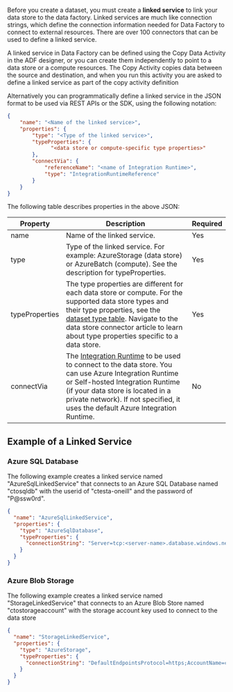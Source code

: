 Before you create a dataset, you must create a **linked service** to link your data store to the data factory. Linked services are much like connection strings, which define the connection information needed for Data Factory to connect to external resources. There are over 100 connectors that can be used to define a linked service.

A linked service in Data Factory can be defined using the Copy Data Activity in the ADF designer, or you can create them independently to point to a data store or a compute resources. The Copy Activity copies data between the source and destination, and when you run this activity you are asked to define a linked service as part of the copy activity definition

Alternatively you can programmatically define a linked service in the JSON format to be used via REST APIs or the SDK, using the following notation:


```JSON
{
    "name": "<Name of the linked service>",
    "properties": {
        "type": "<Type of the linked service>",
        "typeProperties": {
              "<data store or compute-specific type properties>"
        },
        "connectVia": {
            "referenceName": "<name of Integration Runtime>",
            "type": "IntegrationRuntimeReference"
        }
    }
}
```

The following table describes properties in the above JSON:

| Property        | Description           | Required  |
| ------------- |-------------| -----|
| name    | Name of the linked service. |Yes |
| type     | Type of the linked service. For example: AzureStorage (data store) or AzureBatch (compute). See the description for typeProperties.    |   Yes |
| typeProperties | The type properties are different for each data store or compute. For the supported data store types and their type properties, see the [dataset type table](/azure/data-factory/concepts-datasets-linked-services#dataset-type). Navigate to the data store connector article to learn about type properties specific to a data store.     |    Yes |
| connectVia | The [Integration Runtime](/azure/data-factory/concepts-integration-runtime) to be used to connect to the data store. You can use Azure Integration Runtime or Self-hosted Integration Runtime (if your data store is located in a private network). If not specified, it uses the default Azure Integration Runtime.  |    No|

## Example of a Linked Service

### Azure SQL Database

The following example creates a linked service named "AzureSqlLinkedService" that connects to an Azure SQL Database named "ctosqldb" with the userid of "ctesta-oneill" and the password of "P@ssw0rd".

```JSON
{
  "name": "AzureSqlLinkedService",
  "properties": {
    "type": "AzureSqlDatabase",
    "typeProperties": {
      "connectionString": "Server=tcp:<server-name>.database.windows.net,1433;Database=ctosqldb;User ID=ctesta-oneill;Password=P@ssw0rd;Trusted_Connection=False;Encrypt=True;Connection Timeout=30"
    }
  }
}
```

### Azure Blob Storage

The following example creates a linked service named "StorageLinkedService" that connects to an Azure Blob Store named "ctostorageaccount" with the storage account key used to connect to the data store

```JSON
{
  "name": "StorageLinkedService",
  "properties": {
    "type": "AzureStorage",
    "typeProperties": {
      "connectionString": "DefaultEndpointsProtocol=https;AccountName=ctostorageaccount;AccountKey=<account-key>"
    }
  }
}
```

